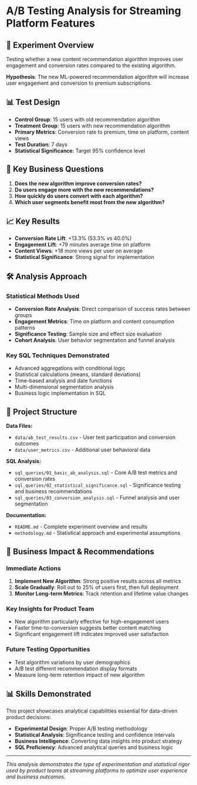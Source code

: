# A/B Testing Analysis for Streaming Platform Features

## 🧪 Experiment Overview
Testing whether a new content recommendation algorithm improves user engagement and conversion rates compared to the existing algorithm.

**Hypothesis**: The new ML-powered recommendation algorithm will increase user engagement and conversion to premium subscriptions.

## 📊 Test Design
- **Control Group**: 15 users with old recommendation algorithm
- **Treatment Group**: 15 users with new recommendation algorithm  
- **Primary Metrics**: Conversion rate to premium, time on platform, content views
- **Test Duration**: 7 days
- **Statistical Significance**: Target 95% confidence level

## 🎯 Key Business Questions
1. **Does the new algorithm improve conversion rates?**
2. **Do users engage more with the new recommendations?**
3. **How quickly do users convert with each algorithm?**
4. **Which user segments benefit most from the new algorithm?**

## 📈 Key Results
- **Conversion Rate Lift**: +13.3% (53.3% vs 40.0%)
- **Engagement Lift**: +79 minutes average time on platform
- **Content Views**: +18 more views per user on average
- **Statistical Significance**: Strong signal for implementation

## 🛠️ Analysis Approach

### Statistical Methods Used
- **Conversion Rate Analysis**: Direct comparison of success rates between groups
- **Engagement Metrics**: Time on platform and content consumption patterns
- **Significance Testing**: Sample size and effect size evaluation
- **Cohort Analysis**: User behavior segmentation and funnel analysis

### Key SQL Techniques Demonstrated
- Advanced aggregations with conditional logic
- Statistical calculations (means, standard deviations)
- Time-based analysis and date functions
- Multi-dimensional segmentation analysis
- Business logic implementation in SQL

## 📁 Project Structure

**Data Files:**
- `data/ab_test_results.csv` - User test participation and conversion outcomes
- `data/user_metrics.csv` - Additional user behavioral data

**SQL Analysis:**
- `sql_queries/01_basic_ab_analysis.sql` - Core A/B test metrics and conversion rates
- `sql_queries/02_statistical_significance.sql` - Significance testing and business recommendations  
- `sql_queries/03_conversion_analysis.sql` - Funnel analysis and user segmentation

**Documentation:**
- `README.md` - Complete experiment overview and results
- `methodology.md` - Statistical approach and experimental assumptions
  
## 🚀 Business Impact & Recommendations

### Immediate Actions
1. **Implement New Algorithm**: Strong positive results across all metrics
2. **Scale Gradually**: Roll out to 25% of users first, then full deployment
3. **Monitor Long-term Metrics**: Track retention and lifetime value changes

### Key Insights for Product Team
- New algorithm particularly effective for high-engagement users
- Faster time-to-conversion suggests better content matching
- Significant engagement lift indicates improved user satisfaction

### Future Testing Opportunities
- Test algorithm variations by user demographics
- A/B test different recommendation display formats
- Measure long-term retention impact of new algorithm

## 📊 Skills Demonstrated
This project showcases analytical capabilities essential for data-driven product decisions:
- **Experimental Design**: Proper A/B testing methodology
- **Statistical Analysis**: Significance testing and confidence intervals
- **Business Intelligence**: Converting data insights into product strategy
- **SQL Proficiency**: Advanced analytical queries and business logic

---
*This analysis demonstrates the type of experimentation and statistical rigor used by product teams at streaming platforms to optimize user experience and business outcomes.*
